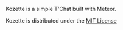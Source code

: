 Kozette is a simple T'Chat built with Meteor.

Kozette is distributed under the [MIT License](http://opensource.org/licenses/MIT)
